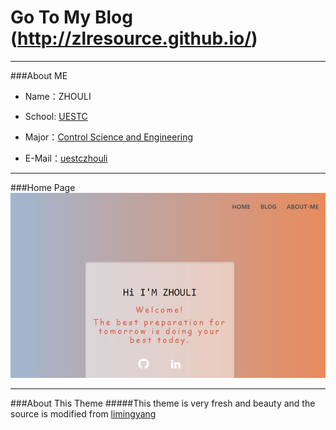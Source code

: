 # Go To My Blog (http://zlresource.github.io/)

---

###About ME

- Name：ZHOULI
- School: [UESTC](http://www.uestc.edu.cn/)
- Major：[Control Science and Engineering](http://baike.baidu.com/view/62820.htm)

- E-Mail：[uestczhouli](http://weibo.com/zhouli)

---

###Home Page
![Home Page](/images/zl-home.jpg)


---

###About This Theme 
#####This theme is very fresh and beauty and the source is modified from [limingyang](https://github.com/limingyang2012)





